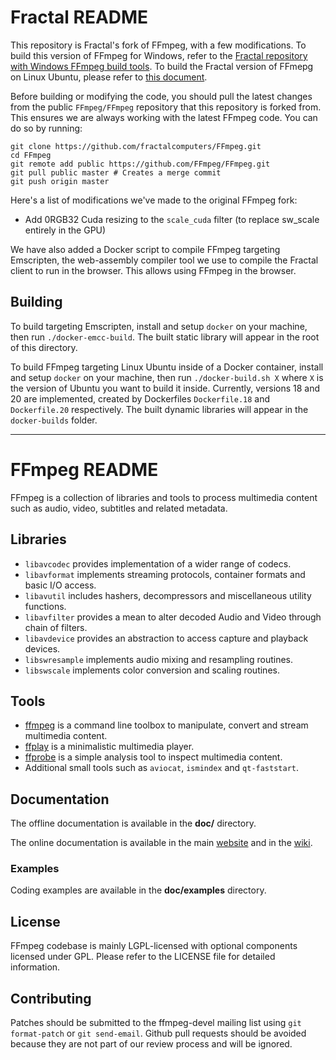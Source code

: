 Fractal README
=============

This repository is Fractal's fork of FFmpeg, with a few modifications. To build this version of FFmpeg for Windows, refer to the [Fractal repository with Windows FFmpeg build tools](https://github.com/fractalcomputers/ffmpeg-windows-build-helpers). To build the Fractal version of FFmepg on Linux Ubuntu, please refer to [this document](https://docs.google.com/document/d/1HsY4_qABX1Drp5TENAqexesnTOvIV4Yv8GIGSDDPSuk/edit).

Before building or modifying the code, you should pull the latest changes from the public `FFmpeg/FFmpeg` repository that this repository is forked from. This ensures we are always working with the latest FFmpeg code. You can do so by running:

```
git clone https://github.com/fractalcomputers/FFmpeg.git
cd FFmpeg
git remote add public https://github.com/FFmpeg/FFmpeg.git
git pull public master # Creates a merge commit
git push origin master
```

Here's a list of modifications we've made to the original FFmpeg fork:
- Add 0RGB32 Cuda resizing to the `scale_cuda` filter (to replace sw_scale entirely in the GPU)

We have also added a Docker script to compile FFmpeg targeting Emscripten, the web-assembly compiler tool we use to compile the Fractal client to run in the browser. This allows using FFmpeg in the browser.

## Building

To build targeting Emscripten, install and setup `docker` on your machine, then run `./docker-emcc-build`. The built static library will appear in the root of this directory.

To build FFmpeg targeting Linux Ubuntu inside of a Docker container, install and setup `docker` on your machine, then run `./docker-build.sh X` where `X` is the version of Ubuntu you want to build it inside. Currently, versions 18 and 20 are implemented, created by Dockerfiles `Dockerfile.18` and `Dockerfile.20` respectively. The built dynamic libraries will appear in the `docker-builds` folder.

---

FFmpeg README
=============

FFmpeg is a collection of libraries and tools to process multimedia content
such as audio, video, subtitles and related metadata.

## Libraries

* `libavcodec` provides implementation of a wider range of codecs.
* `libavformat` implements streaming protocols, container formats and basic I/O access.
* `libavutil` includes hashers, decompressors and miscellaneous utility functions.
* `libavfilter` provides a mean to alter decoded Audio and Video through chain of filters.
* `libavdevice` provides an abstraction to access capture and playback devices.
* `libswresample` implements audio mixing and resampling routines.
* `libswscale` implements color conversion and scaling routines.

## Tools

* [ffmpeg](https://ffmpeg.org/ffmpeg.html) is a command line toolbox to
  manipulate, convert and stream multimedia content.
* [ffplay](https://ffmpeg.org/ffplay.html) is a minimalistic multimedia player.
* [ffprobe](https://ffmpeg.org/ffprobe.html) is a simple analysis tool to inspect
  multimedia content.
* Additional small tools such as `aviocat`, `ismindex` and `qt-faststart`.

## Documentation

The offline documentation is available in the **doc/** directory.

The online documentation is available in the main [website](https://ffmpeg.org)
and in the [wiki](https://trac.ffmpeg.org).

### Examples

Coding examples are available in the **doc/examples** directory.

## License

FFmpeg codebase is mainly LGPL-licensed with optional components licensed under
GPL. Please refer to the LICENSE file for detailed information.

## Contributing

Patches should be submitted to the ffmpeg-devel mailing list using
`git format-patch` or `git send-email`. Github pull requests should be
avoided because they are not part of our review process and will be ignored.

